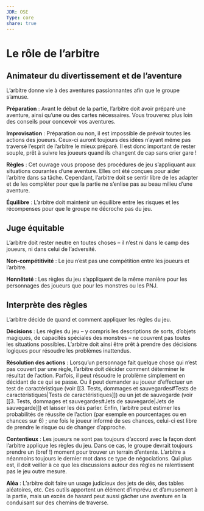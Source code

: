 ```yaml
---
JDR: OSE
Type: core
share: true
---
```

# Le rôle de l’arbitre


## Animateur du divertissement et de l’aventure

L’arbitre donne vie à des aventures passionnantes afin que le groupe s’amuse.

**Préparation** : Avant le début de la partie, l’arbitre doit avoir préparé une aventure, ainsi qu’une ou des cartes nécessaires. Vous trouverez plus loin des conseils pour concevoir vos aventures.

**Improvisation** : Préparation ou non, il est impossible de prévoir toutes les actions des joueurs. Ceux-ci auront toujours des idées n’ayant même pas traversé l’esprit de l’arbitre le mieux préparé. Il est donc important de rester souple, prêt à suivre les joueurs quand ils changent de cap sans crier gare !

**Règles** : Cet ouvrage vous propose des procédures de jeu s’appliquant aux situations courantes d’une aventure. Elles ont été conçues pour aider l’arbitre dans sa tâche. Cependant, l’arbitre doit se sentir libre de les adapter et de les compléter pour que la partie ne s’enlise pas au beau milieu d’une aventure.

**Équilibre** : L’arbitre doit maintenir un équilibre entre les risques et les récompenses pour que le groupe ne décroche pas du jeu.

## Juge équitable

L’arbitre doit rester neutre en toutes choses – il n’est ni dans le camp des joueurs, ni dans celui de l’adversité.

**Non-compétitivité** : Le jeu n’est pas une compétition entre les joueurs et l’arbitre.

**Honnêteté** : Les règles du jeu s’appliquent de la même manière pour les personnages des joueurs que pour les monstres ou les PNJ.

## Interprète des règles

L’arbitre décide de quand et comment appliquer les règles du jeu.

**Décisions** : Les règles du jeu – y compris les descriptions de sorts, d’objets magiques, de capacités spéciales des monstres – ne couvrent pas toutes les situations possibles. L’arbitre doit ainsi être prêt à prendre des décisions logiques pour résoudre les problèmes inattendus.

**Résolution des actions** : Lorsqu’un personnage fait quelque chose qui n’est pas couvert par une règle, l’arbitre doit décider comment déterminer le résultat de l’action. Parfois, il peut résoudre le problème simplement en décidant de ce qui se passe. Ou il peut demander au joueur d’effectuer un test de caractéristique (voir [[3. Tests, dommages et sauvegardes#Tests de caractéristiques|Tests de caractéristiques]]) ou un jet de sauvegarde (voir [[3. Tests, dommages et sauvegardes#Jets de sauvegarde|Jets de sauvegarde]]) et laisser les dés parler. Enfin, l’arbitre peut estimer les probabilités de réussite de l’action (par exemple en pourcentages ou en chances sur 6) ; une fois le joueur informé de ses chances, celui-ci est libre de prendre le risque ou de changer d’approche.

**Contentieux** : Les joueurs ne sont pas toujours d’accord avec la façon dont l’arbitre applique les règles du jeu. Dans ce cas, le groupe devrait toujours prendre un (bref !) moment pour trouver un terrain d’entente. L’arbitre a néanmoins toujours le dernier mot dans ce type de négociations. Qui plus est, il doit veiller à ce que les discussions autour des règles ne ralentissent pas le jeu outre mesure.

**Aléa** : L’arbitre doit faire un usage judicieux des jets de dés, des tables aléatoires, etc. Ces outils apportent un élément d’imprévu et d’amusement à la partie, mais un excès de hasard peut aussi gâcher une aventure en la conduisant sur des chemins de traverse.